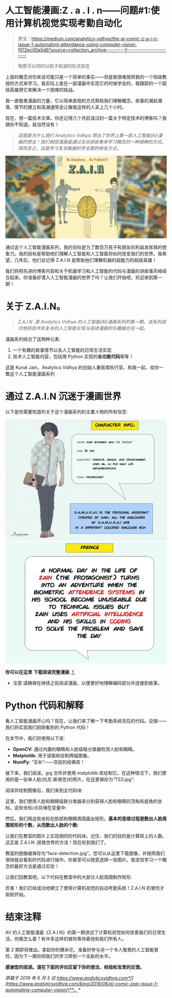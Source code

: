# 人工智能漫画:Z . a . I . n——问题#1:使用计算机视觉实现考勤自动化

> 原文：<https://medium.com/analytics-vidhya/the-ai-comic-z-a-i-n-issue-1-automating-attendance-using-computer-vision-f012ec00a5d6?source=collection_archive---------1----------------------->

> 物质可以同时以粒子和波的形式存在

上面的概念对你来说可能只是一个简单的事实——但是我很难按照我的一个班级教授的方式来学习。我实际上是在一部漫画中实现它的时候学会的，我跟踪的一个超级英雄用它来解决一个困难的挑战。

我一直敬畏漫画的力量，它以简单直观的方式帮助我们理解概念。故事的潮起潮落、情节的建立和高潮通常会让像我这样的人呆上几个小时。

现在，想一篇技术文章。你还记得几个月前读过的一篇关于特定技术的博客吗？我猜你不知道。我当然没有！

> *这就是为什么我们 Analytics Vidhya 想出了世界上第一部人工智能(AI)漫画的想法！我们相信漫画是通过互动讲故事来学习概念的一种很棒的方式。简而言之，这是学习复杂数据科学主题的绝佳方式。*

![](img/e8d25970a191fba6829098f8bab9598f.png)

通过这个人工智能漫画系列，我的目标是为了数百万孩子和朋友的利益发挥我的想象力。我的目标是帮助他们理解人工智能和人工智能将如何改变我们的世界。我希望，几年后，他们会记得 Z.A.I.N 是帮助他们理解机器的超能力的超级英雄！

我们将把先进的博客内容和关于机器学习和人工智能的代码与漫画的讲故事风格结合起来。你准备好潜入人工智能漫画的世界了吗？让我们开始吧，欢迎来到第一期！

# 关于 Z.A.I.N。

> *Z.A.I.N .是 Analytics Vidhya 的人工智能(AI)漫画系列的第一期，该系列成功地将技术和复杂的人工智能实现与阅读漫画的乐趣融合在一起。*

漫画系列结合了这两种元素:

1.  一个有趣的故事情节以及人工智能的日常生活实现
2.  技术人工智能内容，包括用 Python 实现的**全功能代码**等等！

这是 Kunal Jain，Analytics Vidhya 的创始人兼首席执行官，和我一起，给你一瞥这个人工智能漫画系列

# 通过 Z.A.I.N 沉迷于漫画世界

以下是你需要知道的关于这个漫画系列的主要人物的所有信息:

![](img/d6762533c077b01b907520b99ea0b113.png)![](img/b37e65655bc6c90d5506a84e0e3201df.png)

**你可以在这里** **下载阅读完整漫画** [**！**](https://discuss.analyticsvidhya.com/t/download-link-launching-analytics-vidhyas-ai-comic-issue-1-automating-attendance-using-computer-vision/81302)

*   注意:请确保在继续之前阅读漫画，以便更好地理解编码部分并连接到故事。

# Python 代码和解释

看人工智能漫画开心吗？现在，让我们来了解一下考勤系统背后的代码。没错——我们将实现我们刚刚看到的 Python 代码！

在本节中，我们将使用以下库:

*   **OpenCV:** 通过内置的眼睛和人脸级联分类器检测人脸和眼睛。
*   **Matplotlib:** 用于读取和绘制两幅图像。
*   **NumPy:** “互补”——空前的经典库！

接下来，我们阅读。jpg 文件并使用 matplotlib 库绘制它。在这种情况下，我们使用的是一张单人脸(托尼·斯塔克)的照片，在这里保存为“TS3.jpg”:

阅读并绘制图像后，我们来到主代码块:

这里，我们使用人脸和眼睛级联分类器来分别获得人脸和眼睛的顶角和底角的坐标。这些坐标/点存储在变量中:

然后，我们用这些坐标在脸部和眼睛周围画出矩形。**基本的思维过程是数出人脸周围矩形的个数，从而数出人脸的个数:**

让我们在教室的图片上实现相同的代码块。记住，我们的目的是计算班上的人数。这正是 Z.A.I.N .拯救世界的方法！现在轮到我们了。

教室的图像被保存为“face-detection.jpg”。您可以从这里下载图像，并按照我们很快就会看到的代码进行操作。你甚至可以随意选择一张图片。我坚信学习一个概念的最好方法是通过实验！

让我们回教室吧。以下代码在教室中的大部分人脸周围制作矩形:

厉害！我们已经成功地建立了使用计算机视觉的自动考勤系统！Z.A.I.N 的冒险才刚刚开始。

# 结束注释

AV 的人工智能漫画《Z.A.I.N》的第一期讲述了计算机视觉如何改善我们的日常生活。你猜怎么着？有许多这样的冒险等待着他和我们所有人。

第 2 期即将推出。拿起你的爆米花，准备好参与另一个令人敬畏的人工智能冒险，因为下一期将把我们的学习带到一个全新的水平。

**感谢您的阅读。请在下面的评论区留下你的想法、经验和宝贵的反馈。**

*原载于 2019 年 6 月 3 日 https://www.analyticsvidhya.com*[](https://www.analyticsvidhya.com/blog/2019/06/ai-comic-zain-issue-1-automating-computer-vision/)**。**